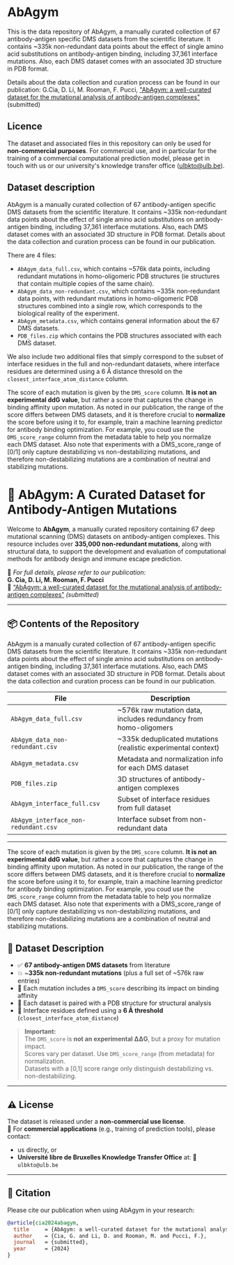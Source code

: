 # AbAgym

This is the data repository of AbAgym, a manually curated collection of 67 antibody-antigen specific DMS datasets from the scientific literature. It contains ~335k non-redundant data points about the effect of single amino acid substitutions on antibody-antigen binding, including 37,361 interface mutations. Also, each DMS dataset comes with an associated 3D structure in PDB format. 

Details about the data collection and curation process can be found in our publication: G.Cia, D. Li, M. Rooman, F. Pucci, ["AbAgym: a well-curated dataset for the mutational analysis of antibody-antigen complexes"](https://www.google.com/) (submitted)

Licence
-------
The dataset and associated files in this repository can only be used for **non-commercial purposes**. For commercial use, and in particular for the training of a commercial computational prediction model, please get in touch with us or our university's knowledge transfer office (ulbkto@ulb.be).

Dataset description
----------
AbAgym is a manually curated collection of 67 antibody-antigen specific DMS datasets from the scientific literature. It contains ~335k non-redundant data points about the effect of single amino acid substitutions on antibody-antigen binding, including 37,361 interface mutations. Also, each DMS dataset comes with an associated 3D structure in PDB format. Details about the data collection and curation process can be found in our publication.

There are 4 files: 
- `AbAgym_data_full.csv`, which contains ~576k data points, including redundant mutations in homo-oligomeric PDB structures (ie structures that contain multiple copies of the same chain).
- `AbAgym_data_non-redundant.csv`, which contains ~335k non-redundant data points, with redundant mutations in homo-oligomeric PDB structures combined into a single row, which corresponds to the biological reality of the experiment.
- `AbAgym_metadata.csv`, which contains general information about the 67 DMS datasets.
- `PDB_files.zip` which contains the PDB structures associated with each DMS dataset.

We also include two additional files that simply correspond to the subset of interface residues in the full and non-redundant datasets, where interface residues are determined using a 6 Å distance thresold on the `closest_interface_atom_distance` column.

The score of each mutation is given by the `DMS_score` column. **It is not an experimental ddG value**, but rather a score that captures the change in binding affinity upon mutation. As noted in our publication, the range of the score differs between DMS datasets, and it is therefore crucial to **normalize** the score before using it to, for example, train a machine learning predictor for antibody binding optimization. For example, you coud use the `DMS_score_range` column from the metadata table to help you normalize each DMS dataset. Also note that experiments with a DMS_score_range of [0/1] only capture destabilizing vs non-destabilizing mutations, and therefore non-destabilizing mutations are a combination of neutral and stabilizing mutations.


# 🧬 AbAgym: A Curated Dataset for Antibody-Antigen Mutations

Welcome to **AbAgym**, a manually curated repository containing 67 deep mutational scanning (DMS) datasets on antibody-antigen complexes. This resource includes over **335,000 non-redundant mutations**, along with structural data, to support the development and evaluation of computational methods for antibody design and immune escape prediction.

📄 _For full details, please refer to our publication:_  
**G. Cia, D. Li, M. Rooman, F. Pucci**  
📝 [“AbAgym: a well-curated dataset for the mutational analysis of antibody-antigen complexes”](https://www.google.com/) _(submitted)_

---

## 📦 Contents of the Repository

AbAgym is a manually curated collection of 67 antibody-antigen specific DMS datasets from the scientific literature. It contains ~335k non-redundant data points about the effect of single amino acid substitutions on antibody-antigen binding, including 37,361 interface mutations. Also, each DMS dataset comes with an associated 3D structure in PDB format. Details about the data collection and curation process can be found in our publication.


| File | Description |
|------|-------------|
| `AbAgym_data_full.csv` | ~576k raw mutation data, includes redundancy from homo-oligomers |
| `AbAgym_data_non-redundant.csv` | ~335k deduplicated mutations (realistic experimental context) |
| `AbAgym_metadata.csv` | Metadata and normalization info for each DMS dataset |
| `PDB_files.zip` | 3D structures of antibody-antigen complexes |
| `AbAgym_interface_full.csv` | Subset of interface residues from full dataset |
| `AbAgym_interface_non-redundant.csv` | Interface subset from non-redundant data |

---

The score of each mutation is given by the `DMS_score` column. **It is not an experimental ddG value**, but rather a score that captures the change in binding affinity upon mutation. As noted in our publication, the range of the score differs between DMS datasets, and it is therefore crucial to **normalize** the score before using it to, for example, train a machine learning predictor for antibody binding optimization. For example, you coud use the `DMS_score_range` column from the metadata table to help you normalize each DMS dataset. Also note that experiments with a DMS_score_range of [0/1] only capture destabilizing vs non-destabilizing mutations, and therefore non-destabilizing mutations are a combination of neutral and stabilizing mutations.



## 🧪 Dataset Description

- ✅ **67 antibody-antigen DMS datasets** from literature  
- 💥 ~**335k non-redundant mutations** (plus a full set of ~576k raw entries)  
- 🧬 Each mutation includes a `DMS_score` describing its impact on binding affinity  
- 🧩 Each dataset is paired with a PDB structure for structural analysis  
- 🔬 Interface residues defined using a **6 Å threshold** (`closest_interface_atom_distance`)  

> **Important:**  
> The `DMS_score` is **not an experimental ΔΔG**, but a proxy for mutation impact.  
> Scores vary per dataset. Use `DMS_score_range` (from metadata) for normalization.  
> Datasets with a [0,1] score range only distinguish destabilizing vs. non-destabilizing.

---

## ⚠️ License

The dataset is released under a **non-commercial use license**.  
📌 For **commercial applications** (e.g., training of prediction tools), please contact:

- us directly, or  
- **Université libre de Bruxelles Knowledge Transfer Office** at: 📧 `ulbkto@ulb.be`

---

## 🔗 Citation

Please cite our publication when using AbAgym in your research:

```bibtex
@article{cia2024abagym,
  title     = {AbAgym: a well-curated dataset for the mutational analysis of antibody-antigen complexes},
  author    = {Cia, G. and Li, D. and Rooman, M. and Pucci, F.},
  journal   = {submitted},
  year      = {2024}
}
